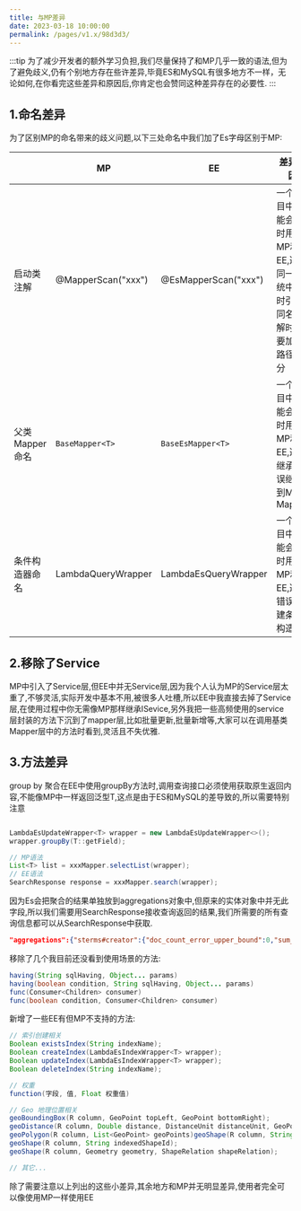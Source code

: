 ```yaml
---
title: 与MP差异
date: 2023-03-18 10:00:00
permalink: /pages/v1.x/98d3d3/
---
```


:::tip 
为了减少开发者的额外学习负担,我们尽量保持了和MP几乎一致的语法,但为了避免歧义,仍有个别地方存在些许差异,毕竟ES和MySQL有很多地方不一样，无论如何,在你看完这些差异和原因后,你肯定也会赞同这种差异存在的必要性.
:::

## 1.命名差异

为了区别MP的命名带来的歧义问题,以下三处命名中我们加了Es字母区别于MP:

|  | MP | EE | 差异原因 |
| --- | --- | --- | --- |
| 启动类注解 | @MapperScan("xxx") | @EsMapperScan("xxx") | 一个项目中可能会同时用到MP和EE,避免同一系统中同时引入同名注解时,需要加全路径区分 |
| 父类Mapper命名 | `BaseMapper<T>`| `BaseEsMapper<T>` | 一个项目中可能会同时用到MP和EE,避免继承时误继承到MP的Mapper |
| 条件构造器命名 | LambdaQueryWrapper | LambdaEsQueryWrapper | 一个项目中可能会同时用到MP和EE,避免错误创建条件构造器 |

## 2.移除了Service

MP中引入了Service层,但EE中并无Service层,因为我个人认为MP的Service层太重了,不够灵活,实际开发中基本不用,被很多人吐槽,所以EE中我直接去掉了Service层,在使用过程中你无需像MP那样继承ISevice,另外我把一些高频使用的service层封装的方法下沉到了mapper层,比如批量更新,批量新增等,大家可以在调用基类Mapper层中的方法时看到,灵活且不失优雅.

## 3.方法差异
 
group by 聚合在EE中使用groupBy方法时,调用查询接口必须使用获取原生返回内容,不能像MP中一样返回泛型T,这点是由于ES和MySQL的差导致的,所以需要特别注意
 
```java

LambdaEsUpdateWrapper<T> wrapper = new LambdaEsUpdateWrapper<>();
wrapper.groupBy(T::getField);

// MP语法
List<T> list = xxxMapper.selectList(wrapper);
// EE语法
SearchResponse response = xxxMapper.search(wrapper);   
```

因为Es会把聚合的结果单独放到aggregations对象中,但原来的实体对象中并无此字段,所以我们需要用SearchResponse接收查询返回的结果,我们所需要的所有查询信息都可以从SearchResponse中获取.

```json
"aggregations":{"sterms#creator":{"doc_count_error_upper_bound":0,"sum_other_doc_count":0,"buckets":[{"key":"老汉","doc_count":2},{"key":"老王","doc_count":1}]}}
```

移除了几个我目前还没看到使用场景的方法:

```java
having(String sqlHaving, Object... params)
having(boolean condition, String sqlHaving, Object... params)
func(Consumer<Children> consumer)
func(boolean condition, Consumer<Children> consumer)
```

新增了一些EE有但MP不支持的方法:

```java
// 索引创建相关
Boolean existsIndex(String indexName);
Boolean createIndex(LambdaEsIndexWrapper<T> wrapper);
Boolean updateIndex(LambdaEsIndexWrapper<T> wrapper);
Boolean deleteIndex(String indexName);

// 权重
function(字段, 值, Float 权重值)

// Geo 地理位置相关
geoBoundingBox(R column, GeoPoint topLeft, GeoPoint bottomRight);
geoDistance(R column, Double distance, DistanceUnit distanceUnit, GeoPoint centralGeoPoint);
geoPolygon(R column, List<GeoPoint> geoPoints)geoShape(R column, String indexedShapeId);
geoShape(R column, String indexedShapeId);
geoShape(R column, Geometry geometry, ShapeRelation shapeRelation);

// 其它...

```

除了需要注意以上列出的这些小差异,其余地方和MP并无明显差异,使用者完全可以像使用MP一样使用EE
